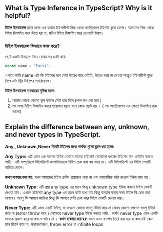 ## What is Type Inference in TypeScript? Why is it helpful?

**টাইপ ইনফারেন্স** মানে হলো এক কথায় টাইপস্ক্রীপ্ট নিজ থেকে ভ্যারিয়েবল টাইপটা বুঝে ফেলে। আমাদের নিজ থেকে টাইপ ডিফাইন করে দিতে হয় না, যদিও টাইপ ডিফাইন করে দেওয়াই উত্তম।

### টাইপ ইনফারেন্স কিভাবে কাজ করে?  
ছোট একটা উদাহরণ দিয়ে বোঝানোর চেষ্টা করি:

```ts
const name = "Farsi";
```
এখানে আমি name এটা কি টাইপের হবে সেটা উল্লেখ করে দেইনি, উল্লেখ করে না দেওয়া সত্ত্বেও টাইপস্ক্রীপ্ট বুঝে নিবে এটা স্ট্রিং টাইপের ভ্যারিয়েবল।

**টাইপ ইনফারেন্স ব্যবহারের সুবিধা হলো:**
1. আমার কোডে কোনো ভুল করলে সেটা ধরে দিবে (লাল দাগ শো হবে )
2. সব সময় টাইপ ডিফাইন করার প্রয়োজন হয়না বলে কোড ছোট হয় । ( বড় অ্যাপ্লিকেশন এর ক্ষেত্রে ডিফাইন করা ভালো)

## Explain the difference between any, unknown, and never types in TypeScript.

**Any , Unknown,Never তিনটি টাইপের মধ্যে পার্থক্য গুলো তুলে ধরা হলো:** 

**Any Type:** এটি এমন এক ধরনের টাইপ যেখানে আমরা চাইলেই যেকোনো ধরনের টাইপের মান এসাইন করতে পারি। এটি সম্পূর্নরূপে টাইপক্রিপ্ট  কম্পাইলারকে টাইপ চেক করা বন্ধ করে দে। এটি টাইপক্রিপ্ট এর টাইপ সেফটি হারিয়ে ফেলে।

**কখন ব্যবহার করা হয়:** যখন আমাদের টাইপ চেকিং প্রয়োজন পড়ে না এবং ডায়নামিক ডাটা রাখলে ইউজ করা হয়। 

**Unknown Type:** এটি প্রায় any type এর মতন কিন্তু unknown type ইউজ করলে টাইপ সেফটি দেওয়া যায়। এখানে চাইলেই any type এর মতন ডাটা রাখা যায় কিন্তু ব্যবহার করার সময় টাইপ কি চেক করা লাগবে। ভ্যালু কি আসবে জানিনা কিন্তু কি আসবে সেটা চেক করে টাইপ সেফটি দেওয়া যায়।

**Never Type:**  এটি এমন একটি টাইপ, যা কখনো কোনো ভ্যালু রিটার্ন করে না।যখন কোনো ফাংশন ভ্যালু রিটার্ন করে না (error throw করে ) সেক্ষেত্রে never type ইউজ করতে পারি। অর্থাৎ never type এমন একটি মানকে প্রকাশ করে যা কখনো ঘটবে না ।
**কখন ব্যবহার করা হয়:** যখন  এমন ফাংশন তৈরি করা হয় যা কখনোই কোন মান রিটার্ন করে না, উদাহরণস্বরূপ, throw error বা infinite loops
